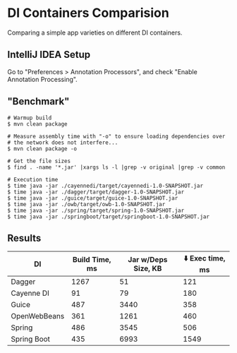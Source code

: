 # DI Containers Comparision

Comparing a simple app varieties on different DI containers.

## IntelliJ IDEA Setup

Go to "Preferences > Annotation Processors", and check "Enable Annotation
Processing".

## "Benchmark"

```
# Warmup build
$ mvn clean package

# Measure assembly time with "-o" to ensure loading dependencies over
# the network does not interfere...
$ mvn clean package -o

# Get the file sizes
$ find . -name '*.jar' |xargs ls -l |grep -v original |grep -v common

# Execution time
$ time java -jar ./cayennedi/target/cayennedi-1.0-SNAPSHOT.jar
$ time java -jar ./dagger/target/dagger-1.0-SNAPSHOT.jar
$ time java -jar ./guice/target/guice-1.0-SNAPSHOT.jar
$ time java -jar ./owb/target/owb-1.0-SNAPSHOT.jar
$ time java -jar ./spring/target/spring-1.0-SNAPSHOT.jar
$ time java -jar ./springboot/target/springboot-1.0-SNAPSHOT.jar
```

## Results

|DI|Build Time, ms|Jar w/Deps Size, KB|:arrow_down: Exec time, ms|
|----|-----|-----|----|
|Dagger|1267|51|121|
|Cayenne DI|91|79|180|
|Guice|487|3440|358|
|OpenWebBeans|361|1261|460|
|Spring|486|3545|506|
|Spring Boot|435|6993|1549|
